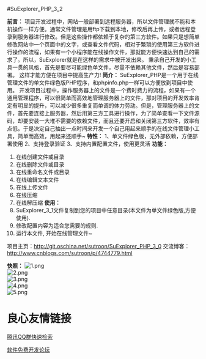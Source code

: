 #SuExplorer_PHP_3_2

**前言：** 
项目开发过程中，网站一般部署到远程服务器，所以文件管理就不能和本机操作一样方便。通常文件管理是用ftp下载到本地，修改后再上传，或者远程登录到服务器进行修改。但是这些操作都依赖于复杂的第三方软件。如果只是想简单修改网站中一个页面中的文字，或查看文件代码，相对于繁琐的使用第三方软件进行操作的流程，如果有一个小程序能在线操作文件，那就能方便快速达到自己的需求了。所以，SuExplorer就是在这样的需求中被开发出来。 
秉承自己开发的小工具一贯的风格，首先是要尽可能绿色单文件，尽量不依赖其他文件，然后是容易部署。 这样才能方便在项目中提高生产力! 
**简介：** 
SuExplorer_PHP是一个用于在线管理文件的单文件绿色版PHP程序，和phpinfo.php一样可以方便放到项目中使用。
开发项目过程中，操作服务器上的文件是一个费时费力的流程，如果有一个通用管理程序，可以很简单而高效地管理服务器上的文件，那对项目的开发效率肯定有明显的提升，可以减少很多重复而单调的体力劳动。但是，管理服务器上的文件，首先要连接上服务器，然后用第三方工具进行操作，为了简单查看一下文件源码，却要安装一大堆不需要的依赖文件，而且还要开启和关闭第三方软件，效率有点低。于是决定自己抽出一点时间来开发一个自己用起来顺手的在线文件管理小工具，简单而高效，用起来还顺手~ 
**特性：** 
1、单文件绿色版，无外部依赖，方便部署使用
2、支持登录验证
3、支持内置配置文件，使用更灵活
**功能：** 
1. 在线创建文件或目录 
2. 在线删除文件或目录 
3. 在线重命名文件或目录 
4. 在线编辑文本文件 
5. 在线上传文件 
6. 在线压缩 
7. 在线解压缩 
**使用：** 
1. SuExplorer_3_1文件复制到您的项目中任意目录(本文件为单文件绿色版,方便使用). 
2. 修改配置内容为适合您需要的规则. 
3. 运行本文件, 开始在线管理文件~ 
 
项目主页：http://git.oschina.net/sutroon/SuExplorer_PHP_3_0 
交流博客：http://www.cnblogs.com/sutroon/p/4744779.html 
 
**快照：** 
![1.png](Snapshot/1.png)  
![2.png](Snapshot/2.png)  
![3.png](Snapshot/3.png)  
![4.png](Snapshot/4.png)  
![5.png](Snapshot/5.png)  


 # 良心友情链接

[腾讯QQ群快速检索](http://u.720life.cn/s/8cf73f7c)

[软件免费开发论坛](http://u.720life.cn/s/bbb01dc0)